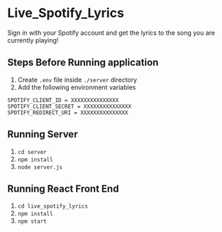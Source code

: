 # Live_Spotify_Lyrics

Sign in with your Spotify account and get the lyrics to the song you are currently playing!

## Steps Before Running application

1. Create `.env` file inside `./server` directory
2. Add the following environment variables

```
SPOTIFY_CLIENT_ID = XXXXXXXXXXXXXXX
SPOTIFY_CLIENT_SECRET = XXXXXXXXXXXXXXX
SPOTIFY_REDIRECT_URI = XXXXXXXXXXXXXXX
```

## Running Server

1. `cd server`
2. `npm install`
3. `node server.js`

## Running React Front End

1. `cd live_spotify_lyrics`
2. `npm install`
3. `npm start`
